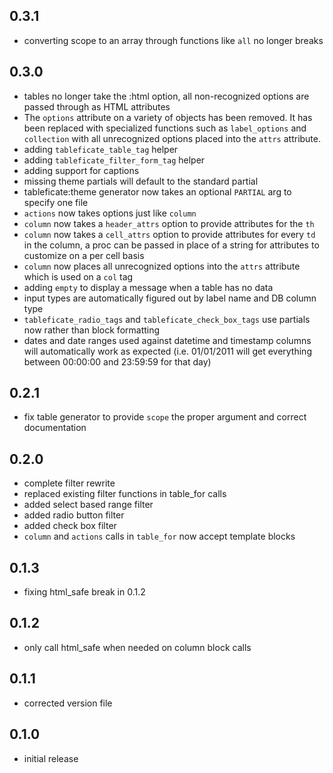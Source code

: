 ## 0.3.1
 * converting scope to an array through functions like `all` no longer breaks

## 0.3.0
 * tables no longer take the :html option, all non-recognized options are passed through as HTML attributes
 * The `options` attribute on a variety of objects has been removed. It has been replaced with specialized functions such as `label_options` and `collection` with all unrecognized options placed into the `attrs` attribute.
 * adding `tableficate_table_tag` helper
 * adding `tableficate_filter_form_tag` helper
 * adding support for captions
 * missing theme partials will default to the standard partial
 * tableficate:theme generator now takes an optional `PARTIAL` arg to specify one file
 * `actions` now takes options just like `column`
 * `column` now takes a `header_attrs` option to provide attributes for the `th`
 * `column` now takes a `cell_attrs` option to provide attributes for every `td` in the column, a proc can be passed in place of a string for attributes to customize on a per cell basis
 * `column` now places all unrecognized options into the `attrs` attribute which is used on a `col` tag
 * adding `empty` to display a message when a table has no data
 * input types are automatically figured out by label name and DB column type
 * `tableficate_radio_tags` and `tableficate_check_box_tags` use partials now rather than block formatting
 * dates and date ranges used against datetime and timestamp columns will automatically work as expected (i.e. 01/01/2011 will get everything between 00:00:00 and 23:59:59 for that day)

## 0.2.1
 * fix table generator to provide `scope` the proper argument and correct documentation

## 0.2.0
 * complete filter rewrite
 * replaced existing filter functions in table_for calls
 * added select based range filter
 * added radio button filter
 * added check box filter
 * `column` and `actions` calls in `table_for` now accept template blocks

## 0.1.3
* fixing html_safe break in 0.1.2

## 0.1.2
* only call html_safe when needed on column block calls

## 0.1.1
* corrected version file

## 0.1.0
 * initial release
